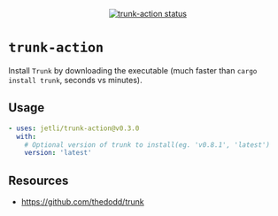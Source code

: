 <p align="center">
  <a href="https://github.com/jetli/trunk-action/actions"><img alt="trunk-action status" src="https://github.com/jetli/trunk-action/workflows/build-test/badge.svg"></a>
</p>

# `trunk-action`

Install `Trunk` by downloading the executable (much faster than `cargo install trunk`, seconds vs minutes).

## Usage

```yaml
- uses: jetli/trunk-action@v0.3.0
  with:
    # Optional version of trunk to install(eg. 'v0.8.1', 'latest')
    version: 'latest'
```

## Resources
- https://github.com/thedodd/trunk
